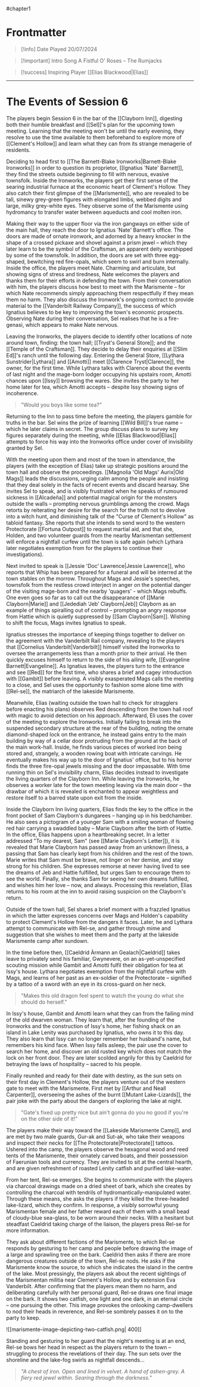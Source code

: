 #chapter1 

# Frontmatter

> [!info] Date Played
> 20/07/2024

> [!important] Intro Song
> A Fistful O' Roses – The Rumjacks

> [!success] Inspiring Player
> [[Elias Blackwood|Elias]]

---
# The Events of Session 6
The players begin Session 6 in the bar of the [[Clayborn Inn]], digesting both their humble breakfast and [[Sel]]'s plan for the upcoming town meeting. Learning that the meeting won't be until the early evening, they resolve to use the time available to them beforehand to explore more of [[Clement's Hollow]] and learn what they can from its strange menagerie of residents.

Deciding to head first to [[The Barnett-Blake Ironworks|Barnett-Blake Ironworks]] in order to question its proprietor, [[Ignatius 'Nate' Barnett]], they find the streets outside beginning to fill with nervous, evasive townsfolk. Inside the Ironworks, the players get their first sense of the searing industrial furnace at the economic heart of Clement's Hollow. They also catch their first glimpse of the [[Marismente]], who are revealed to be tall, sinewy grey-green figures with elongated limbs, webbed digits and large, milky grey-white eyes. They observe some of the Marismente using hydromancy to transfer water between aqueducts and cool molten iron.

Making their way to the upper floor via the iron gangways on either side of the main hall, they reach the door to Ignatius 'Nate' Barnett's office. The doors are made of ornate ironwork, and adorned by a heavy knocker in the shape of a crossed pickaxe and shovel against a prism jewel – which they later learn to be the symbol of the Craftsman, an apparent deity worshipped by some of the townsfolk. In addition, the doors are set with three egg-shaped, bewitching red fire-opals, which seem to swirl and burn internally. Inside the office, the players meet Nate. Charming and articulate, but showing signs of stress and tiredness, Nate welcomes the players and thanks them for their efforts in defending the town. From their conversation with him, the players discuss how best to meet with the Marismente – for which Nate recommends simply approaching them respectfully if they mean them no harm. They also discuss the Ironwork's ongoing contract to provide material to the [[Vanderbilt Railway Company]], the success of which Ignatius believes to be key to improving the town's economic prospects. Observing Nate during their conversation, Sel realises that he is a fire-genasi, which appears to make Nate nervous.

Leaving the Ironworks, the players decide to identify other locations of note around town, finding: the town hall; [[Tryst's General Store]]; and the [[Temple of the Craftsman]]. They decide to delay their enquiries at [[Slim Ed]]'s ranch until the following day. Entering the General Store, [[Lythara Sunstrider|Lythara]] and [[Amotti]] meet [[Clarence Tryst|Clarence]], the owner, for the first time. While Lythara talks with Clarence about the events of last night and the mage-born lodger occupying his upstairs room, Amotti chances upon [[Issy]] browsing the wares. She invites the party to her home later for tea, which Amotti accepts – despite Issy showing signs of incoherence.

>"Would you boys like some tea?"

Returning to the Inn to pass time before the meeting, the players gamble for truths in the bar. Sel wins the prize of learning [[Wild Bill]]'s true name – which he later claims in secret. The group discuss plans to survey key figures separately during the meeting, while [[Elias Blackwood|Elias]] attempts to force his way into the Ironworks office under cover of invisibility granted by Sel.

With the meeting upon them and most of the town in attendance, the players (with the exception of Elias) take up strategic positions around the town hall and observe the proceedings. [[Magnolia 'Old Mags' Aurix|Old Mags]] leads the discussions, urging calm among the people and insisting that they deal solely in the facts of recent events and discard hearsay. She invites Sel to speak, and is visibly frustrated when he speaks of rumoured sickness in [[Alcadeña]] and potential magical origin for the monsters outside the walls – prompting nervous grumblings among the crowd. Mags retorts by reiterating her desire for the search for the truth not to devolve into a witch hunt, and diminishing talk of the "Curse of Clement's Hollow" as tabloid fantasy. She reports that she intends to send word to the western Protectorate [[Fortuna Outpost]] to request martial aid, and that she, Holden, and two volunteer guards from the nearby Marismentan settlement will enforce a nightfall curfew until the town is safe again (which Lythara later negotiates exemption from for the players to continue their investigations).

Next invited to speak is [[Jessie 'Doc' Lawrence|Jessie Lawrence]], who reports that Whip has been prepared for a funeral and will be interred at the town stables on the morrow. Throughout Mags and Jessie's speeches, townsfolk from the restless crowd interject in anger on the potential danger of the visiting mage-born and the nearby 'quagers' - which Mags rebuffs. One even goes so far as to call out the disappearance of [[Marie Clayborn|Marie]] and [[Jedediah ‘Jeb’ Clayborn|Jeb]] Clayborn as an example of things spiralling out of control – prompting an angry response from Hattie which is quietly suppressed by [[Sam Clayborn|Sam]]. Wishing to shift the focus, Mags invites Ignatius to speak.

Ignatius stresses the importance of keeping things together to deliver on the agreement with the Vanderbilt Rail company, revealing to the players that [[Cornelius Vanderbilt|Vanderbilt]] himself visited the Ironworks to oversee the arrangements less than a month prior to their arrival. He then quickly excuses himself to return to the side of his ailing wife, [[Evangeline Barnett|Evangeline]]. As Ignatius leaves, the players turn to the entrance and see [[Red]] for the first time, who shares a brief and cagey introduction with [[Gambit]] before leaving. A visibly exasperated Mags calls the meeting to a close, and Sel uses the opportunity to fashion some alone time with [[Rel-se]], the matriarch of the lakeside Marismente.

Meanwhile, Elias (waiting outside the town hall to check for stragglers before enacting his plans) observes Red descending from the town hall roof with magic to avoid detection on his approach. Afterward, Eli uses the cover of the meeting to explore the Ironworks. Initially failing to break into the suspended secondary structure at the rear of the building, noting the ornate diamond-shaped lock on the entrance, he instead gains entry to the main building by way of a cellar door protruding from the ground at the back of the main work-hall. Inside, he finds various pieces of worked iron being stored and, strangely, a wooden rowing boat with intricate carvings. He eventually makes his way up to the door of Ignatius' office, but to his horror finds the three fire-opal jewels missing and the door impassable. With time running thin on Sel's invisibility charm, Elias decides instead to investigate the living quarters of the Clayborn Inn. While leaving the Ironworks, he observes a worker late for the town meeting leaving via the main door – the drawbar of which it is revealed is enchanted to appear weightless and restore itself to a barred state upon exit from the inside.

Inside the Clayborn Inn living quarters, Elias finds the key to the office in the front pocket of Sam Clayborn's dungarees – hanging up in his bedchamber. He also sees a pictogram of a younger Sam with a smiling woman of flowing red hair carrying a swaddled baby – Marie Clayborn after the birth of Hattie. In the office, Elias happens upon a heartbreaking secret. In a letter addressed "To my dearest, Sam" (see [[Marie Clayborn's Letter]]), it is revealed that Marie Clayborn has passed away from an unknown illness, a passing that Sam has clearly kept from his children and the rest of the town. Marie writes that Sam must be brave, not linger on her demise, and stay strong for his children. She expresses remorse at never having lived to see the dreams of Jeb and Hattie fulfilled, but urges Sam to encourage them to see the world. Finally, she thanks Sam for seeing her own dreams fulfilled, and wishes him her love – now, and always. Processing this revelation, Elias returns to his room at the inn to avoid raising suspicion on the Clayborn's return.

Outside of the town hall, Sel shares a brief moment with a frazzled Ignatius in which the latter expresses concerns over Mags and Holden's capability to protect Clement's Hollow from the dangers it faces. Later, he and Lythara attempt to communicate with Rel-se, and gather through mime and suggestion that she wishes to meet them and the party at the lakeside Marismente camp after sundown.

In the time before then, [[Caeldrid Àrmann an Gealach|Caeldrid]] takes leave to privately send his familiar, Gwynevere, on an as-yet-unspecified scouting mission while Gambit and Amotti fulfil their obligation for tea at Issy's house. Lythara negotiates exemption from the nightfall curfew with Mags, and learns of her past as an ex-soldier of the Protectorate – signified by a tattoo of a sword with an eye in its cross-guard on her neck.

>"Makes this old dragon feel spent to watch the young do what she should do herself."

In Issy's house, Gambit and Amotti learn what they can from the failing mind of the old dwarven woman. They learn that, after the founding of the Ironworks and the construction of Issy's home, her fishing shack on an island in Lake Lenity was purchased by Ignatius, who owns it to this day. They also learn that Issy can no longer remember her husband's name, but remembers his kind face. When Issy falls asleep, the pair use the cover to search her home, and discover an old rusted key which does not match the lock on her front door. They are later scolded angrily for this by Caeldrid for betraying the laws of hospitality – sacred to his people.

Finally reunited and ready for their date with destiny, as the sun sets on their first day in Clement's Hollow, the players venture out of the western gate to meet with the Marismente. First met by [[Arthur and Neall Carpenter]], overseeing the ashes of the burnt [[Mutant Lake-Lizards]], the pair joke with the party about the dangers of exploring the lake at night.

>"Gate's fixed up pretty nice but ain't gonna do you no good if you're on the other side of it!"

The players make their way toward the [[Lakeside Marismente Camp]], and are met by two male guards, Gur-ak and Sut-ak, who take their weapons and inspect their necks for [[The Protectorate|Protectorate]] tattoos. Ushered into the camp, the players observe the hexagonal wood and reed tents of the Marismente, their ornately carved boats, and their possession of Faerunian tools and currency. They are invited to sit at the central hearth, and are given refreshment of roasted Lenity catfish and purified lake-water.

From her tent, Rel-se emerges. She begins to communicate with the players via charcoal drawings made on a dried sheet of bark, which she creates by controlling the charcoal with tendrils of hydromantically-manipulated water. Through these means, she asks the players if they killed the three-headed lake-lizard, which they confirm. In response, a visibly sorrowful young Marismentan female and her father reward each of them with a small bead of cloudy-blue sea-glass, to be worn around their necks. With a hesitant but steadfast Caeldrid taking charge of the liaison, the players press Rel-se for more information.

They ask about different factions of the Marismente, to which Rel-se responds by gesturing to her camp and people before drawing the image of a large and sprawling tree on the bark. Caeldrid then asks if there are more dangerous creatures outside of the town, Rel-se nods. He asks if the Marismente know the source, to which she indicates the island in the centre of the lake. Most pressingly, the players ask about the recent sightings of the Marismentan militia near Clement's Hollow, and by extension Eva Vanderbilt. After confirming that the players mean them no harm, and deliberating carefully with her personal guard, Rel-se draws one final image on the bark. It shows two catfish, one light and one dark, in an eternal circle – one pursuing the other. This image provokes the onlooking camp-dwellers to nod their heads in reverence, and Rel-se sombrely passes it on to the party to keep.

![[marismente-image-depicting-two-catfish.png| 400]]

Standing and gesturing to her guard that the night's meeting is at an end, Rel-se bows her head in respect as the players return to the town – struggling to process the revelations of their day. The sun sets over the shoreline and the lake-fog swirls as nightfall descends...


>*"A chest of iron. Open and lined in velvet. A hand of ashen-grey. A fiery red jewel within. Searing through the darkness."*